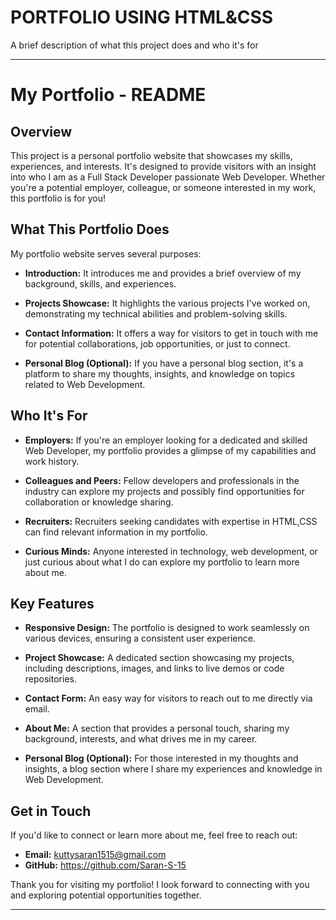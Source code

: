 
# PORTFOLIO USING HTML&CSS

A brief description of what this project does and who it's for

---

# My Portfolio - README

## Overview

This project is a personal portfolio website that showcases my skills, experiences, and interests. It's designed to provide visitors with an insight into who I am as a Full Stack Developer passionate Web Developer. Whether you're a potential employer, colleague, or someone interested in my work, this portfolio is for you!

## What This Portfolio Does

My portfolio website serves several purposes:

- **Introduction:** It introduces me and provides a brief overview of my background, skills, and experiences.

- **Projects Showcase:** It highlights the various projects I've worked on, demonstrating my technical abilities and problem-solving skills.

- **Contact Information:** It offers a way for visitors to get in touch with me for potential collaborations, job opportunities, or just to connect.

- **Personal Blog (Optional):** If you have a personal blog section, it's a platform to share my thoughts, insights, and knowledge on topics related to Web Development.

## Who It's For

- **Employers:** If you're an employer looking for a dedicated and skilled Web Developer, my portfolio provides a glimpse of my capabilities and work history.

- **Colleagues and Peers:** Fellow developers and professionals in the industry can explore my projects and possibly find opportunities for collaboration or knowledge sharing.

- **Recruiters:** Recruiters seeking candidates with expertise in HTML,CSS can find relevant information in my portfolio.

- **Curious Minds:** Anyone interested in technology, web development, or just curious about what I do can explore my portfolio to learn more about me.

## Key Features

- **Responsive Design:** The portfolio is designed to work seamlessly on various devices, ensuring a consistent user experience.

- **Project Showcase:** A dedicated section showcasing my projects, including descriptions, images, and links to live demos or code repositories.

- **Contact Form:** An easy way for visitors to reach out to me directly via email.

- **About Me:** A section that provides a personal touch, sharing my background, interests, and what drives me in my career.

- **Personal Blog (Optional):** For those interested in my thoughts and insights, a blog section where I share my experiences and knowledge in Web Development.

## Get in Touch

If you'd like to connect or learn more about me, feel free to reach out:

- **Email:** kuttysaran1515@gmail.com
- **GitHub:** https://github.com/Saran-S-15

Thank you for visiting my portfolio! I look forward to connecting with you and exploring potential opportunities together.

---
